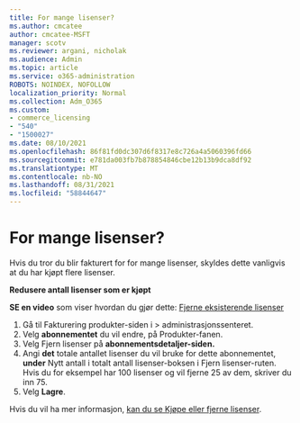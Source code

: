 ```yaml
---
title: For mange lisenser?
ms.author: cmcatee
author: cmcatee-MSFT
manager: scotv
ms.reviewer: argani, nicholak
ms.audience: Admin
ms.topic: article
ms.service: o365-administration
ROBOTS: NOINDEX, NOFOLLOW
localization_priority: Normal
ms.collection: Adm_O365
ms.custom:
- commerce_licensing
- "540"
- "1500027"
ms.date: 08/10/2021
ms.openlocfilehash: 86f81fd0dc307d6f8317e8c726a4a5060396fd66
ms.sourcegitcommit: e781da003fb7b878854846cbe12b13b9dca8df92
ms.translationtype: MT
ms.contentlocale: nb-NO
ms.lasthandoff: 08/31/2021
ms.locfileid: "58844647"
---
```

# <a name="too-many-licenses"></a>For mange lisenser?

Hvis du tror du blir fakturert for for mange lisenser, skyldes dette vanligvis at du har kjøpt flere lisenser.
  
**Redusere antall lisenser som er kjøpt**

**SE en video** som viser hvordan du gjør dette: [Fjerne eksisterende lisenser](https://go.microsoft.com/fwlink/p/?linkid=2154938)
  
1. Gå til Fakturering produkter-siden i  \> **[](https://go.microsoft.com/fwlink/p/?linkid=842054)** administrasjonssenteret.
2. Velg **abonnementet** du vil endre, på Produkter-fanen.
3. Velg Fjern lisenser på **abonnementsdetaljer-siden.**
4. Angi **det** totale antallet lisenser du  vil bruke for dette abonnementet, **under** Nytt antall i totalt antall lisenser-boksen i Fjern lisenser-ruten. Hvis du for eksempel har 100 lisenser og vil fjerne 25 av dem, skriver du inn 75.
5. Velg **Lagre**.

Hvis du vil ha mer informasjon, [kan du se Kjøpe eller fjerne lisenser](https://docs.microsoft.com/microsoft-365/commerce/licenses/buy-licenses).